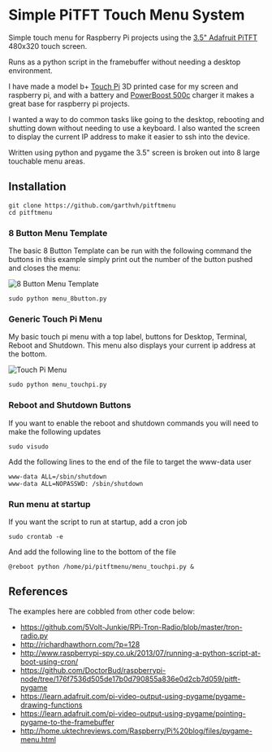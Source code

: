 # Simple PiTFT Touch Menu System

Simple touch menu for Raspberry Pi projects using the [3.5" Adafruit PiTFT](http://www.adafruit.com/products/2097) 480x320 touch screen.

Runs as a python script in the framebuffer without needing a desktop environment.

I have made a model b+ [Touch Pi](https://learn.adafruit.com/touch-pi-portable-raspberry-pi) 3D printed case for my screen and raspberry pi, and with a battery and [PowerBoost 500c](https://www.adafruit.com/product/1944) charger it makes a great base for raspberry pi projects.

I wanted a way to do common tasks like going to the desktop, rebooting and shutting down without needing to use a keyboard.  I also wanted the screen to display the current IP address to make it easier to ssh into the device.

Written using python and pygame the 3.5" screen is broken out into 8 large touchable menu areas.

## Installation

    git clone https://github.com/garthvh/pitftmenu
    cd pitftmenu

### 8 Button Menu Template

The basic 8 Button Template can be run with the following command the buttons in this example simply print out the number of the button pushed and closes the menu:

![8 Button Menu Template](http://garthvh.com/assets/img/touchpi/menu_8button.jpg "8 Button Menu Template")

    sudo python menu_8button.py

### Generic Touch Pi Menu

My basic touch pi menu with a top label, buttons for Desktop, Terminal, Reboot and Shutdown.  This menu also displays your current ip address at the bottom.

![Touch Pi Menu](http://garthvh.com/assets/img/touchpi/menu_touchpi.jpg "Touch Pi Menu")

    sudo python menu_touchpi.py

### Reboot and Shutdown Buttons

If you want to enable the reboot and shutdown commands you will need to make the following updates

    sudo visudo

Add the following lines to the end of the file to target the www-data user

    www-data ALL=/sbin/shutdown
    www-data ALL=NOPASSWD: /sbin/shutdown

### Run menu at startup

If you want the script to run at startup, add a cron job

    sudo crontab -e

And add the following line to the bottom of the file

    @reboot python /home/pi/pitftmenu/menu_touchpi.py &

## References

The examples here are cobbled from other code below:

- https://github.com/5Volt-Junkie/RPi-Tron-Radio/blob/master/tron-radio.py
- http://richardhawthorn.com/?p=128
- http://www.raspberrypi-spy.co.uk/2013/07/running-a-python-script-at-boot-using-cron/
- https://github.com/DoctorBud/raspberrypi-node/tree/176f7536d505de17b0d790855a836e0d2cb7d059/pitft-pygame
- https://learn.adafruit.com/pi-video-output-using-pygame/pygame-drawing-functions
- https://learn.adafruit.com/pi-video-output-using-pygame/pointing-pygame-to-the-framebuffer
- http://home.uktechreviews.com/Raspberry/Pi%20blog/files/pygame-menu.html
